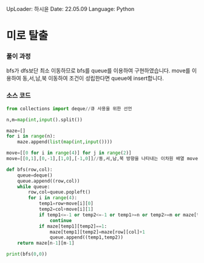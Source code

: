 UpLoader: 하시윤
Date: 22.05.09
Language: Python

# 미로 탈출

### 풀이 과정
bfs가 dfs보단 최소 이동하므로 bfs를 queue를 이용하여 구현하였습니다.
move를 이용하여 동,서,남,북 이동하여 조건이 성립한다면 queue에 insert합니다.

### 소스 코드

```python
from collections import deque//큐 사용을 위한 선언

n,m=map(int,input().split())

maze=[]
for i in range(n):
    maze.append(list(map(int,input())))

move=[[0 for i in range(4)] for j in range(2)]
move=[[0,1],[0,-1],[1,0],[-1,0]]//동,서,남,북 방향을 나타내는 이차원 배열 move

def bfs(row,col):
    queue=deque()
    queue.append((row,col))
    while queue:
        row,col=queue.popleft()
        for i in range(4):
            temp1=row+move[i][0]
            temp2=col+move[i][1]
            if temp1<=-1 or temp2<=-1 or temp1>=n or temp2>=m or maze[temp1][temp2]==0://index가 일정 범위를 넘거나 괴물이 위치한 부분을 만날 경우
                continue
            if maze[temp1][temp2]==1:
                maze[temp1][temp2]=maze[row][col]+1
                queue.append((temp1,temp2))
    return maze[n-1][m-1]

print(bfs(0,0))
